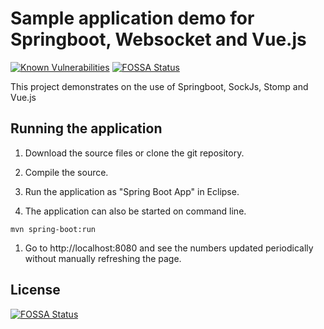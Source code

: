 # Sample application demo for Springboot, Websocket and Vue.js

[![Known Vulnerabilities](https://snyk.io/test/github/ocinpp/springboot-sockjs-stomp-vue-sample/badge.svg?targetFile=pom.xml)](https://snyk.io/test/github/ocinpp/springboot-sockjs-stomp-vue-sample?targetFile=pom.xml)
[![FOSSA Status](https://app.fossa.io/api/projects/git%2Bgithub.com%2Focinpp%2Fspringboot-sockjs-stomp-vue-sample.svg?type=shield)](https://app.fossa.io/projects/git%2Bgithub.com%2Focinpp%2Fspringboot-sockjs-stomp-vue-sample?ref=badge_shield)

This project demonstrates on the use of Springboot, SockJs, Stomp and Vue.js 

## Running the application

1. Download the source files or clone the git repository.

1. Compile the source.

1. Run the application as "Spring Boot App" in Eclipse.

1. The application can also be started on command line.

```console
mvn spring-boot:run
```

1. Go to http://localhost:8080 and see the numbers updated periodically without manually refreshing the page.


## License
[![FOSSA Status](https://app.fossa.io/api/projects/git%2Bgithub.com%2Focinpp%2Fspringboot-sockjs-stomp-vue-sample.svg?type=large)](https://app.fossa.io/projects/git%2Bgithub.com%2Focinpp%2Fspringboot-sockjs-stomp-vue-sample?ref=badge_large)
